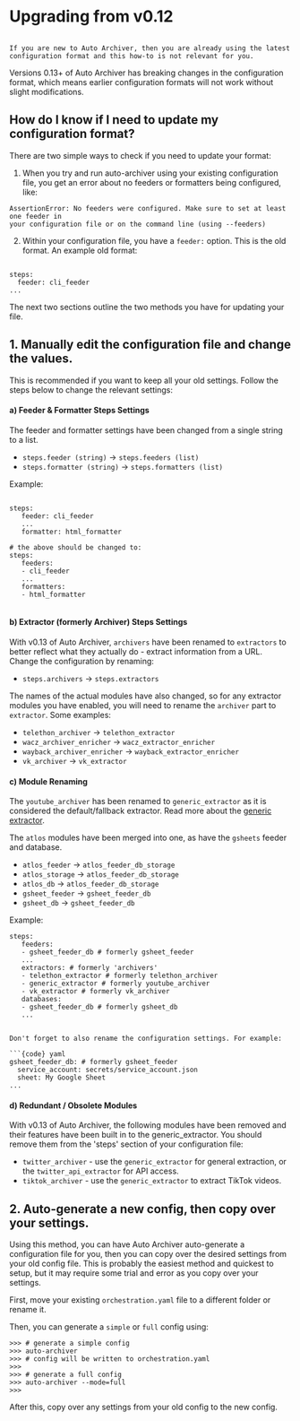 # Upgrading from v0.12

```{note} This how-to is only relevant for people who used Auto Archiver before February 2025 (versions prior to 0.13).

If you are new to Auto Archiver, then you are already using the latest configuration format and this how-to is not relevant for you.
```

Versions 0.13+ of Auto Archiver has breaking changes in the configuration format, which means earlier configuration formats will not work without slight modifications.

## How do I know if I need to update my configuration format?

There are two simple ways to check if you need to update your format:

1. When you try and run auto-archiver using your existing configuration file, you get an error about no feeders or formatters being configured, like:

```{code} console
AssertionError: No feeders were configured. Make sure to set at least one feeder in
your configuration file or on the command line (using --feeders)
```

2. Within your configuration file, you have a `feeder:` option. This is the old format. An example old format:
```{code} yaml

steps:
  feeder: cli_feeder
...
```

The next two sections outline the two methods you have for updating your file.

## 1. Manually edit the configuration file and change the values.

This is recommended if you want to keep all your old settings. Follow the steps below to change the relevant settings:

#### a) Feeder & Formatter Steps Settings

The feeder and formatter settings have been changed from a single string to a list.

- `steps.feeder (string)` → `steps.feeders (list)`
- `steps.formatter (string)` → `steps.formatters (list)`

Example:

```{code} yaml

steps:
   feeder: cli_feeder
   ...
   formatter: html_formatter

# the above should be changed to:
steps:
   feeders:
   - cli_feeder
   ...
   formatters:
   - html_formatter
```

```{note} Auto Archiver still only supports one feeder and formatter, but from v0.13 onwards they must be added to the configuration file as a list.
```

#### b) Extractor (formerly Archiver) Steps Settings

With v0.13 of Auto Archiver, `archivers` have been renamed to `extractors` to better reflect what they actually do - extract information from a URL. Change the configuration by renaming:

- `steps.archivers` → `steps.extractors`

The names of the actual modules have also changed, so for any extractor modules you have enabled, you will need to rename the `archiver` part to `extractor`. Some examples:

- `telethon_archiver` → `telethon_extractor`
- `wacz_archiver_enricher` → `wacz_extractor_enricher`
- `wayback_archiver_enricher` → `wayback_extractor_enricher`
- `vk_archiver` → `vk_extractor`


#### c) Module Renaming


The `youtube_archiver` has been renamed to `generic_extractor` as it is considered the default/fallback extractor. Read more about the [generic extractor](../modules/autogen/extractor/generic_extractor.md).

The `atlos` modules have been merged into one, as have the `gsheets` feeder and database.

- `atlos_feeder` → `atlos_feeder_db_storage`
- `atlos_storage` → `atlos_feeder_db_storage`
- `atlos_db` → `atlos_feeder_db_storage`
- `gsheet_feeder` → `gsheet_feeder_db`
- `gsheet_db` → `gsheet_feeder_db`


Example:
```{code} yaml
steps:
   feeders:
   - gsheet_feeder_db # formerly gsheet_feeder
   ...
   extractors: # formerly 'archivers'
   - telethon_extractor # formerly telethon_archiver
   - generic_extractor # formerly youtube_archiver
   - vk_extractor # formerly vk_archiver
   databases:
   - gsheet_feeder_db # formerly gsheet_db
   ...

```

```{note}

Don't forget to also rename the configuration settings. For example:

```{code} yaml
gsheet_feeder_db: # formerly gsheet_feeder
  service_account: secrets/service_account.json
  sheet: My Google Sheet
...
```

#### d) Redundant / Obsolete Modules

With v0.13 of Auto Archiver, the following modules have been removed and their features have been built in to the generic_extractor. You should remove them from the 'steps' section of your configuration file:

* `twitter_archiver` - use the `generic_extractor` for general extraction, or the `twitter_api_extractor` for API access.
* `tiktok_archiver` - use the `generic_extractor` to extract TikTok videos.


## 2. Auto-generate a new config, then copy over your settings.

Using this method, you can have Auto Archiver auto-generate a configuration file for you, then you can copy over the desired settings from your old config file. This is probably the easiest method and quickest to setup, but it may require some trial and error as you copy over your settings.

First, move your existing `orchestration.yaml` file to a different folder or rename it.

Then, you can generate a `simple` or `full` config using:

```{code} console
>>> # generate a simple config
>>> auto-archiver 
>>> # config will be written to orchestration.yaml
>>> 
>>> # generate a full config
>>> auto-archiver --mode=full
>>> 
```

After this, copy over any settings from your old config to the new config.



